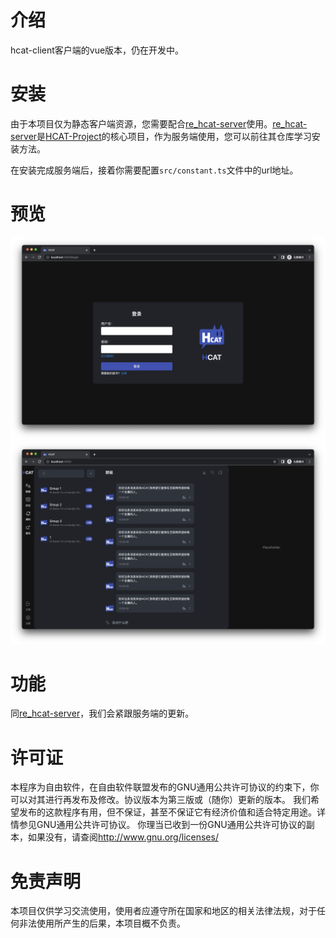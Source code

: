 # 介绍

hcat-client客户端的vue版本，仍在开发中。

# 安装

由于本项目仅为静态客户端资源，您需要配合[re_hcat-server](https://github.com/HCAT-Project/re_hcat-server)使用。[re_hcat-server](https://github.com/HCAT-Project/re_hcat-server)是[HCAT-Project](https://github.com/HCAT-Project)的核心项目，作为服务端使用，您可以前往其仓库学习安装方法。

在安装完成服务端后，接着你需要配置`src/constant.ts`文件中的url地址。

# 预览
<!-- 插入图片 -->
![](./public/login.png)
![](./public/chat.png)

# 功能

同[re_hcat-server](https://github.com/HCAT-Project/re_hcat-server#%E5%B7%B2%E5%AE%9E%E7%8E%B0%E7%9A%84%E5%8A%9F%E8%83%BD)，我们会紧跟服务端的更新。

# 许可证

本程序为自由软件，在自由软件联盟发布的GNU通用公共许可协议的约束下，你可以对其进行再发布及修改。协议版本为第三版或（随你）更新的版本。
我们希望发布的这款程序有用，但不保证，甚至不保证它有经济价值和适合特定用途。详情参见GNU通用公共许可协议。
你理当已收到一份GNU通用公共许可协议的副本，如果没有，请查阅<http://www.gnu.org/licenses/>

# 免责声明

本项目仅供学习交流使用，使用者应遵守所在国家和地区的相关法律法规，对于任何非法使用所产生的后果，本项目概不负责。
